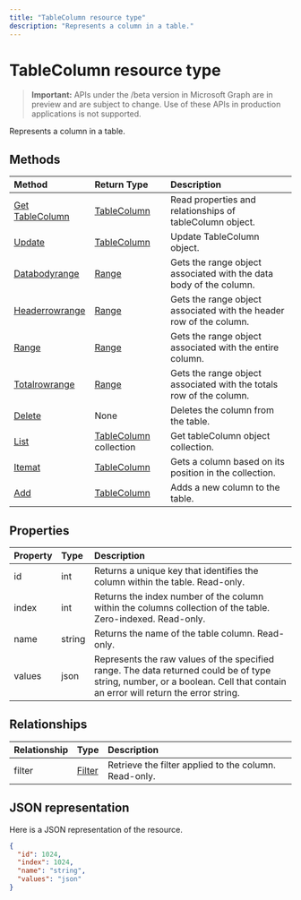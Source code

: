 ---title: "TableColumn resource type"description: "Represents a column in a table."---# TableColumn resource type

> **Important:** APIs under the /beta version in Microsoft Graph are in preview and are subject to change. Use of these APIs in production applications is not supported.

Represents a column in a table.


## Methods

| Method		   | Return Type	|Description|
|:---------------|:--------|:----------|
|[Get TableColumn](../api/tablecolumn-get.md) | [TableColumn](tablecolumn.md) |Read properties and relationships of tableColumn object.|
|[Update](../api/tablecolumn-update.md) | [TableColumn](tablecolumn.md)	|Update TableColumn object. |
|[Databodyrange](../api/tablecolumn-databodyrange.md)|[Range](range.md)|Gets the range object associated with the data body of the column.|
|[Headerrowrange](../api/tablecolumn-headerrowrange.md)|[Range](range.md)|Gets the range object associated with the header row of the column.|
|[Range](../api/tablecolumn-range.md)|[Range](range.md)|Gets the range object associated with the entire column.|
|[Totalrowrange](../api/tablecolumn-totalrowrange.md)|[Range](range.md)|Gets the range object associated with the totals row of the column.|
|[Delete](../api/tablecolumn-delete.md)|None|Deletes the column from the table.|
|[List](../api/tablecolumn-list.md) | [TableColumn](tablecolumn.md) collection |Get tableColumn object collection. |
|[Itemat](../api/tablecolumncollection-itemat.md)|[TableColumn](tablecolumn.md)|Gets a column based on its position in the collection.|
|[Add](../api/tablecolumncollection-add.md)|[TableColumn](tablecolumn.md)|Adds a new column to the table.|

## Properties
| Property	   | Type	|Description|
|:---------------|:--------|:----------|
|id|int|Returns a unique key that identifies the column within the table. Read-only.|
|index|int|Returns the index number of the column within the columns collection of the table. Zero-indexed. Read-only.|
|name|string|Returns the name of the table column. Read-only.|
|values|json|Represents the raw values of the specified range. The data returned could be of type string, number, or a boolean. Cell that contain an error will return the error string.|

## Relationships
| Relationship | Type	|Description|
|:---------------|:--------|:----------|
|filter|[Filter](filter.md)|Retrieve the filter applied to the column. Read-only.|

## JSON representation

Here is a JSON representation of the resource.

<!-- {
  "blockType": "resource",
  "optionalProperties": [

  ],
  "@odata.type": "microsoft.graph.tableColumn"
}-->

```json
{
  "id": 1024,
  "index": 1024,
  "name": "string",
  "values": "json"
}

```

<!-- uuid: 8fcb5dbc-d5aa-4681-8e31-b001d5168d79
2015-10-25 14:57:30 UTC -->
<!-- {
  "type": "#page.annotation",
  "description": "TableColumn resource",
  "keywords": "",
  "section": "documentation",
  "tocPath": ""
}-->